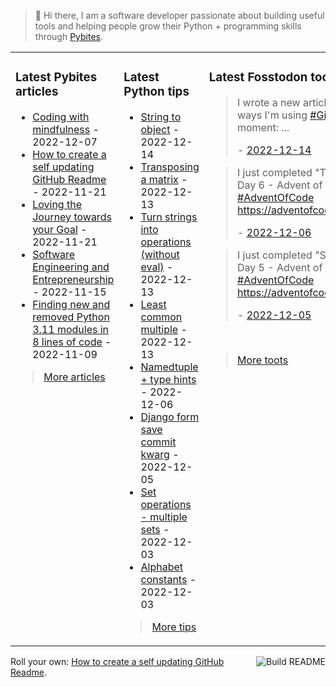 > 👋 Hi there, I am a software developer passionate about building useful tools and helping people grow their Python + programming skills through <a href="https://pybit.es" target="_blank">Pybites</a>.

<table><tr><td valign="top" width="33%">

### Latest Pybites articles

<ul>

  <li><a href="https://pybit.es/articles/coding-with-mindfulness/" target="_blank">Coding with mindfulness</a> - 2022-12-07</li>

  <li><a href="https://pybit.es/articles/how-to-create-a-self-updating-github-readme/" target="_blank">How to create a self updating GitHub Readme</a> - 2022-11-21</li>

  <li><a href="https://pybit.es/articles/pp96-loving-the-journey-towards-your-goal/" target="_blank">Loving the Journey towards your Goal</a> - 2022-11-21</li>

  <li><a href="https://pybit.es/articles/pp95-software-engineering-and-entrepreneurship/" target="_blank">Software Engineering and Entrepreneurship</a> - 2022-11-15</li>

  <li><a href="https://pybit.es/articles/finding-new-and-removed-python-3-11-modules-in-8-lines-of-code/" target="_blank">Finding new and removed Python 3.11 modules in 8 lines of code</a> - 2022-11-09</li>

</ul>

> <a href="https://pybit.es/articles/" target="_blank">More articles</a>


</td><td valign="top" width="34%">

### Latest Python tips

<ul>

  <li><a href="https://github.com/bbelderbos/bobcodesit/blob/main/notes/20221214133347.md" target="_blank">String to object</a> - 2022-12-14</li>

  <li><a href="https://github.com/bbelderbos/bobcodesit/blob/main/notes/20221213141214.md" target="_blank">Transposing a matrix</a> - 2022-12-13</li>

  <li><a href="https://github.com/bbelderbos/bobcodesit/blob/main/notes/20221213095810.md" target="_blank">Turn strings into operations (without eval)</a> - 2022-12-13</li>

  <li><a href="https://github.com/bbelderbos/bobcodesit/blob/main/notes/20221213094557.md" target="_blank">Least common multiple</a> - 2022-12-13</li>

  <li><a href="https://github.com/bbelderbos/bobcodesit/blob/main/notes/20221206080616.md" target="_blank">Namedtuple + type hints</a> - 2022-12-06</li>

  <li><a href="https://github.com/bbelderbos/bobcodesit/blob/main/notes/20221205115023.md" target="_blank">Django form save commit kwarg</a> - 2022-12-05</li>

  <li><a href="https://github.com/bbelderbos/bobcodesit/blob/main/notes/20221203203246.md" target="_blank">Set operations - multiple sets</a> - 2022-12-03</li>

  <li><a href="https://github.com/bbelderbos/bobcodesit/blob/main/notes/20221203180451.md" target="_blank">Alphabet constants</a> - 2022-12-03</li>

</ul>

> <a href="https://github.com/bbelderbos/bobcodesit" target="_blank">More tips</a>


</td><td valign="top" width="33%">

### Latest Fosstodon toots


  <blockquote>
  <p>I wrote a new article about 5 cool ways I'm using <a class="mention hashtag" href="https://fosstodon.org/tags/GitHub" rel="tag">#<span>GitHub</span></a> Actions at the moment: ...</p>
  - <a href="https://fosstodon.org/@bbelderbos/109513239816938927" target="_blank">2022-12-14</a>
  </blockquote>

  <blockquote>
  <p>I just completed &quot;Tuning Trouble&quot; - Day 6 - Advent of Code 2022 <a class="mention hashtag" href="https://fosstodon.org/tags/AdventOfCode" rel="tag">#<span>AdventOfCode</span></a> <a href="https://adventofcode.com/2022/day/6" rel="nofollow noopener noreferrer" target="_blank"><span class="invisible">https://</span><span class="">adventofcode.com/2022/day/6</span><span class="invisible"></span></a></p>
  - <a href="https://fosstodon.org/@bbelderbos/109465613678632290" target="_blank">2022-12-06</a>
  </blockquote>

  <blockquote>
  <p>I just completed &quot;Supply Stacks&quot; - Day 5 - Advent of Code 2022 <a class="mention hashtag" href="https://fosstodon.org/tags/AdventOfCode" rel="tag">#<span>AdventOfCode</span></a> <a href="https://adventofcode.com/2022/day/5" rel="nofollow noopener noreferrer" target="_blank"><span class="invisible">https://</span><span class="">adventofcode.com/2022/day/5</span><span class="invisible"></span></a></p>
  - <a href="https://fosstodon.org/@bbelderbos/109462981390771013" target="_blank">2022-12-05</a>
  </blockquote>


<br>

> <a href="https://fosstodon.org/@bbelderbos" target="_blank">More toots</a>


</td></tr></table>

<a href="https://github.com/bbelderbos/bbelderbos/actions" target="_blank"><img src="https://github.com/bbelderbos/bbelderbos/workflows/Daily%20Update/badge.svg" align="right" alt="Build README"></a>Roll your own: <a href="https://pybit.es/articles/how-to-create-a-self-updating-github-readme/" target="_blank">How to create a self updating GitHub Readme</a>.